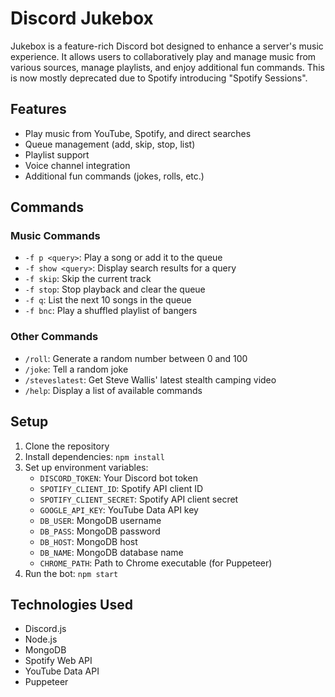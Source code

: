 # Discord Jukebox

Jukebox is a feature-rich Discord bot designed to enhance a server's music experience. It allows users to collaboratively play and manage music from various sources, manage playlists, and enjoy additional fun commands. This is now mostly deprecated due to Spotify introducing "Spotify Sessions".

## Features

- Play music from YouTube, Spotify, and direct searches
- Queue management (add, skip, stop, list)
- Playlist support
- Voice channel integration
- Additional fun commands (jokes, rolls, etc.)

## Commands

### Music Commands

- `-f p <query>`: Play a song or add it to the queue
- `-f show <query>`: Display search results for a query
- `-f skip`: Skip the current track
- `-f stop`: Stop playback and clear the queue
- `-f q`: List the next 10 songs in the queue
- `-f bnc`: Play a shuffled playlist of bangers

### Other Commands

- `/roll`: Generate a random number between 0 and 100
- `/joke`: Tell a random joke
- `/steveslatest`: Get Steve Wallis' latest stealth camping video
- `/help`: Display a list of available commands

## Setup

1. Clone the repository
2. Install dependencies: `npm install`
3. Set up environment variables:
   - `DISCORD_TOKEN`: Your Discord bot token
   - `SPOTIFY_CLIENT_ID`: Spotify API client ID
   - `SPOTIFY_CLIENT_SECRET`: Spotify API client secret
   - `GOOGLE_API_KEY`: YouTube Data API key
   - `DB_USER`: MongoDB username
   - `DB_PASS`: MongoDB password
   - `DB_HOST`: MongoDB host
   - `DB_NAME`: MongoDB database name
   - `CHROME_PATH`: Path to Chrome executable (for Puppeteer)
4. Run the bot: `npm start`

## Technologies Used

- Discord.js
- Node.js
- MongoDB
- Spotify Web API
- YouTube Data API
- Puppeteer

